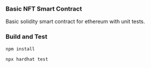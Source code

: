 ### Basic NFT Smart Contract
Basic solidity smart contract for ethereum with unit tests.

### Build and Test
```npm install```

```npx hardhat test```
